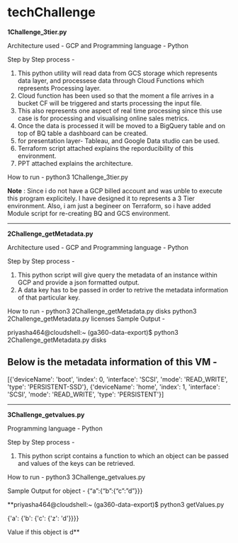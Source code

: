 # techChallenge

**1Challenge_3tier.py**

Architecture used - GCP and
Programming language - Python

Step by Step process -

1. This python utility will read data from GCS storage which represents data layer, and processese data through Cloud Functions which represents Processing layer.
2. Cloud function has been used so that the moment a file arrives in a bucket CF will be triggered and starts processing the input file.
3. This also represents one aspect of real time processing since this use case is for processing and visualising online sales metrics.
4. Once the data is processed it will be moved to a BigQuery table and on top of BQ table a dashboard can be created.
5. for presentation layer- Tableau, and Google Data studio can be used.
6. Terraform script attached explains the reporducibility of this environment.
7. PPT attached explains the architecture.

How to run - python3 1Challenge_3tier.py

**Note** : Since i do not have a GCP billed account and was unble to execute this program explicitely. I have designed it to represents a 3 Tier environment.
Also, i am just a begineer on Terraform, so i have added Module script for re-creating BQ and GCS environment.

---------------------------------------------------------------------------------------------------------------------------------------------------

**2Challenge_getMetadata.py**

Architecture used - GCP and
Programming language - Python

Step by Step process -

1. This python script will give query the metadata of an instance within GCP and provide a json formatted output.
2. A data key has to be passed in order to retrive the metadata information of that particular key.

How to run - python3 2Challenge_getMetadata.py disks
             python3 2Challenge_getMetadata.py licenses
Sample Output - 

priyasha464@cloudshell:~ (ga360-data-export)$ python3 2Challenge_getMetadata.py disks

Below is the metadata information of this VM -
-----------------------------------------------
[{'deviceName': 'boot', 'index': 0, 'interface': 'SCSI', 'mode': 'READ_WRITE', 'type': 'PERSISTENT-SSD'}, {'deviceName': 'home', 'index': 1, 'interface': 'SCSI', 'mode': 'READ_WRITE', 'type': 'PERSISTENT'}]

---------------------------------------------------------------------------------------------------------------------------------------------------

**3Challenge_getvalues.py**

Programming language - Python

Step by Step process -

1. This python script contains a function to which an object can be passed and values of the keys can be retrieved.

How to run - python3 3Challenge_getvalues.py

Sample Output for object - {“a”:{“b”:{“c”:”d”}}}
 
**priyasha464@cloudshell:~ (ga360-data-export)$ python3 getValues.py

{'a': {'b': {'c': {'z': 'd'}}}}

Value if this object is d**


